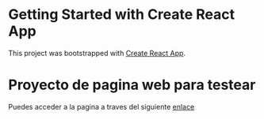 # Getting Started with Create React App

This project was bootstrapped with [Create React App](https://github.com/facebook/create-react-app).

# Proyecto de pagina web para testear
Puedes acceder a la pagina a traves del siguiente [enlace](https://manuelsaguilera.github.io)